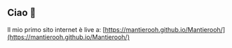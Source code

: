 ## Ciao 👋

Il mio primo sito internet è live a: [https://mantierooh.github.io/Mantierooh/](https://mantierooh.github.io/Mantierooh/)

<!--
**Mantierooh/Mantierooh** is a ✨ _special_ ✨ repository because its `README.md` (this file) appears on your GitHub profile.

Here are some ideas to get you started:

- 🔭 I’m currently working on ...
- 🌱 I’m currently learning ...
- 👯 I’m looking to collaborate on ...
- 🤔 I’m looking for help with ...
- 💬 Ask me about ...
- 📫 How to reach me: ...
- 😄 Pronouns: ...
- ⚡ Fun fact: ...
-->
